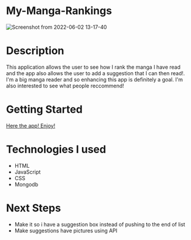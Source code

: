 # My-Manga-Rankings
![Screenshot from 2022-06-02 13-17-40](https://user-images.githubusercontent.com/24855550/171687093-46951848-94c5-4ab4-bcce-5ae284053378.png)

# Description
This application allows the user to see how I rank the manga I have read and the app also allows the user to add a suggestion that I can then read!. I'm a big manga reader and so enhancing this app is definitely a goal. I'm also interested to see what people reccommend!

# Getting Started
[Here the app! Enjoy! ](https://my-manga-rankings.herokuapp.com/)

# Technologies I used
- HTML
- JavaScript
- CSS
- Mongodb

# Next Steps
* Make it so i have a suggestion box instead of pushing to the end of list
* Make suggestions have pictures using API
